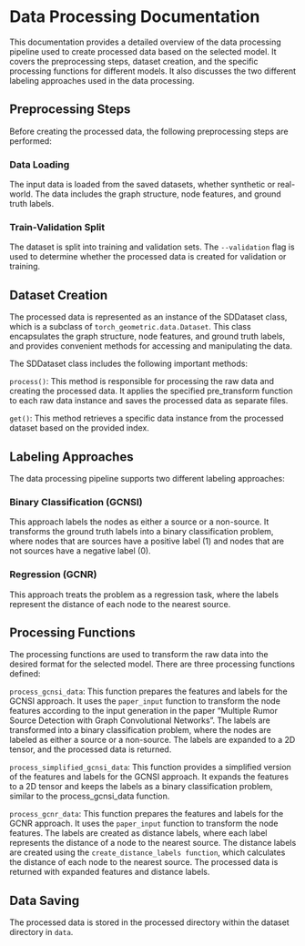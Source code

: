 # Data Processing Documentation

This documentation provides a detailed overview of the data processing pipeline used to create processed data based on the selected model. It covers the preprocessing steps, dataset creation, and the specific processing functions for different models. It also discusses the two different labeling approaches used in the data processing.

## Preprocessing Steps
Before creating the processed data, the following preprocessing steps are performed:

### Data Loading
The input data is loaded from the saved datasets, whether synthetic or real-world. The data includes the graph structure, node features, and ground truth labels.

### Train-Validation Split
The dataset is split into training and validation sets. The `--validation` flag is used to determine whether the processed data is created for validation or training.

## Dataset Creation
The processed data is represented as an instance of the SDDataset class, which is a subclass of `torch_geometric.data.Dataset`. This class encapsulates the graph structure, node features, and ground truth labels, and provides convenient methods for accessing and manipulating the data.

The SDDataset class includes the following important methods:

`process()`: This method is responsible for processing the raw data and creating the processed data. It applies the specified pre_transform function to each raw data instance and saves the processed data as separate files.

`get()`: This method retrieves a specific data instance from the processed dataset based on the provided index.

## Labeling Approaches
The data processing pipeline supports two different labeling approaches:

### Binary Classification (GCNSI)
This approach labels the nodes as either a source or a non-source. It transforms the ground truth labels into a binary classification problem, where nodes that are sources have a positive label (1) and nodes that are not sources have a negative label (0).

### Regression (GCNR)
This approach treats the problem as a regression task, where the labels represent the distance of each node to the nearest source. 

## Processing Functions
The processing functions are used to transform the raw data into the desired format for the selected model. There are three processing functions defined:

`process_gcnsi_data`: This function prepares the features and labels for the GCNSI approach. It uses the `paper_input` function to transform the node features according to the input generation in the paper “Multiple Rumor Source Detection with Graph Convolutional Networks”. The labels are transformed into a binary classification problem, where the nodes are labeled as either a source or a non-source. The labels are expanded to a 2D tensor, and the processed data is returned.

`process_simplified_gcnsi_data`: This function provides a simplified version of the features and labels for the GCNSI approach. It expands the features to a 2D tensor and keeps the labels as a binary classification problem, similar to the process_gcnsi_data function.

`process_gcnr_data`: This function prepares the features and labels for the GCNR approach. It uses the `paper_input` function to transform the node features. The labels are created as distance labels, where each label represents the distance of a node to the nearest source. The distance labels are created using the `create_distance_labels function`, which calculates the distance of each node to the nearest source. The processed data is returned with expanded features and distance labels.

## Data Saving
The processed data is stored in the processed directory within the dataset directory in `data`.
